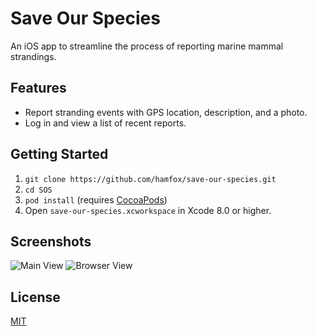 # Save Our Species

An iOS app to streamline the process of reporting marine mammal strandings.

## Features

* Report stranding events with GPS location, description, and a photo.
* Log in and view a list of recent reports.

## Getting Started

1. `git clone https://github.com/hamfox/save-our-species.git`
2. `cd SOS`
3. `pod install` (requires [CocoaPods](https://cocoapods.org))
4. Open `save-our-species.xcworkspace` in Xcode 8.0 or higher.


## Screenshots

![Main View]()
![Browser View]()

## License

[MIT](LICENSE)
